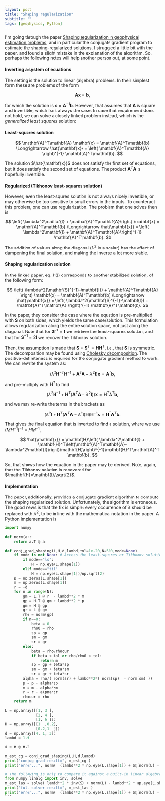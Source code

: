 ```yaml
---
layout: post
title: "Shaping regularization"
subtitle: ""
tags: [geophysics, Python]
---
```


I'm going through the paper [Shaping regularization in geophysical estimation problems](https://library.seg.org/doi/abs/10.1190/1.2433716), and in particular the conjugate gradient program to estimate the shaping-regularized solutions.
I struggled a little bit with the paper, and found a slight mistake in the explanation of the algorithm. So, perhaps the following notes will help another person out, at some point.


#### Inverting a system of equations
The setting is the solution to linear (algebra) problems. In their simplest form these are problems of the form

$$ \mathbf{A} \mathbf{x} = \mathbf{b}, $$

for which the solution is $\mathbf{x} = \mathbf{A}^{-1} \mathbf{b}$. However, that assumes that $\mathbf{A}$ is square and invertible, which isn't always the case.
In case that requirement does not hold, we can solve a closely linked problem instead, which is the *generalized least squares* solution:

#### Least-squares solution
$$ \mathbf{A}^T\mathbf{A} \mathbf{x} = \mathbf{A}^T\mathbf{b} \Longrightarrow \hat{\mathbf{x}} = \left( \mathbf{A}^T\mathbf{A} \right)^{-1} \mathbf{A}^T\mathbf{b}. $$

The solution $\hat{\mathbf{x}}$ does not satisfy the first set of equations, but it does satisfy the second set of equations.
The product $\mathbf{A}^T\mathbf{A}$ is hopefully invertible.

#### Regularized (Tikhonov least-squares solution)
However, even the least-squres solution is not always nicely invertible, or may otherwise be too sensitive to small errors in the inputs. To counteract this problem, one can use regularization.
The problem that one solves then is

$$ \left( \lambda^2\mathbf{I} + \mathbf{A}^T\mathbf{A}\right) \mathbf{x} = \mathbf{A}^T\mathbf{b} \Longrightarrow \hat{\mathbf{x}} = \left( \lambda^2\mathbf{I} + \mathbf{A}^T\mathbf{A}\right)^{-1} \mathbf{A}^T\mathbf{b}. $$

The addition of values along the diagonal ($\lambda^2$ is a scalar) has the effect of dampening the final solution, and making the inverse a lot more stable.

#### Shaping regularization solution
In the linked paper, eq. (12) corresponds to another stabilized solution, of the following form:

$$ \left( \lambda^2(\mathbf{S}^{-1}-\mathbf{I}) + \mathbf{A}^T\mathbf{A} \right) \mathbf{x} = \mathbf{A}^T\mathbf{b} \Longrightarrow \hat{\mathbf{x}} = \left( \lambda^2(\mathbf{S}^{-1}-\mathbf{I}) + \mathbf{A}^T\mathbf{A} \right)^{-1} \mathbf{A}^T\mathbf{b}. $$

In the paper, they consider the case where the equation is pre-multiplied with $\mathbf{S}$ on both sides, which yields the same case/solution. This formulation allows regularization along the entire solution space, not just along the diagonal. Note that for $\mathbf{S}^{-1}=\mathbf{I}$ we retrieve the least-squares solution, and that for $\mathbf{S}^{-1}=2\mathbf{I}$ we recover the Tikhonov solution.

Then, the assumption is made that $\mathbf{S}=\mathbf{S}^{T} = \mathbf{H}\mathbf{H}^T$, i.e., that $\mathbf{S}$ is symmetric. The decomposition may be found using [Cholesky decomposition](https://en.wikipedia.org/wiki/Cholesky_decomposition). The positive-definiteness is required for the conjugate gradient method to work. We can rewrite the system as:

$$ \left( \lambda^2\mathbf{H}^{-T}\mathbf{H}^{-1} + \mathbf{A}^T\mathbf{A} - \lambda^2\mathbf{I}\right) \mathbf{x} = \mathbf{A}^T\mathbf{b},  $$

and pre-multiply with $\mathbf{H}^T$ to find

$$ \left( \lambda^2\mathbf{H}^{-1} + \mathbf{H}^T\left( \mathbf{A}^T\mathbf{A} - \lambda^2\mathbf{I}\right)\right) \mathbf{x} = \mathbf{H}^T\mathbf{A}^T\mathbf{b},  $$

and we may re-write the terms in the brackets as

$$ \left( \lambda^2\mathbf{I} + \mathbf{H}^T\left(\mathbf{A}^T\mathbf{A}- \lambda^2\mathbf{I}\right)\mathbf{H}\right) \mathbf{H}^{-1} \mathbf{x} = \mathbf{H}^T\mathbf{A}^T\mathbf{b}.  $$

That gives the final equation that is inverted to find a solution, where we use $(M H^{-1})^{-1}=H M^{-1}$,

$$ \hat{\mathbf{x}} = \mathbf{H}\left( \lambda^2\mathbf{I} + \mathbf{H}^T\left(\mathbf{A}^T\mathbf{A}- \lambda^2\mathbf{I}\right)\mathbf{H}\right)^{-1}\mathbf{H}^T\mathbf{A}^T\mathbf{b}. $$

So, that shows how the equation in the paper may be derived. Note, again, that the Tikhonov solution is recovered for $\mathbf{H}=\mathbf{I}/\sqrt{2}$.

#### Implementation
The paper, additionally, provides a conjugate gradient algorithm to compute the shaping regularized solution. Unfortunately, the algorithm is erroneous. The good news is that the fix is simple: every occurrence of $\lambda$ should be replaced with $\lambda^2$, to be in line with the mathematical notation in the paper. A Python implementation is

````python
import numpy
 
def norm(a):
    return a.T @ a
 
def conj_grad_shaping(L,H,d,lambd,tol=1e-20,N=500,mode=None):
    if mode is not None: # Access the least-squares or Tikhonov solutions
        if mode=="ls":
            H = np.eye(L.shape[1])
        elif mode=="tik"
            H = np.eye(L.shape[1])/np.sqrt(2)
    p = np.zeros(L.shape[1])
    m = np.zeros(L.shape[1])
    r = -d
    for n in range(N):
        gm = L.T @ r  - lambd**2 * m
        gp = H.T @ gm + lambd**2 * p
        gm = H @ gp
        gr = L @ gm
        rho = norm(gp)
        if n==0:
            beta = 0
            rho0 = rho
            sp = gp
            sm = gm
            sr = gr
        else:
            beta = rho/rhocur
            if beta < tol or rho/rho0 < tol:
                return m
            sp = gp + beta*sp
            sm = gm + beta*sm
            sr = gr + beta*sr
        alpha = rho/( norm(sr) + lambd**2*( norm(sp)  - norm(sm) ))
        p = p - alpha*sp
        m = m - alpha*sm
        r = r - alpha*sr
        rhocur = rho
    return m
 
L = np.array([[1, 3 ],
              [2, 4 ],
              [1, 6 ]])
H = np.array([[1  ,0.2],
              [0.2,1  ]])
d = np.array([4, 1, 3])
lambd = 1.9
 
S = H @ H.T
   
m_est_cg = conj_grad_shaping(L,H,d,lambd)
print("conjug grad result=", m_est_cg )
print("error...", norm(  (lambd**2 * np.eye(L.shape[1]) + S@(norm(L) - lambd**2*np.eye(L.shape[1])))@m_est_cg  - S@L.T@d ) )

# The following is only to compare it against a built-in linear algebra solver
from numpy.linalg import inv, solve
m_est_las = solve( lambd**2 * inv(S) + norm(L) - lambd**2 * np.eye(L.shape[1]), L.T @ d )
print("full solver result=", m_est_las )
print("error...", norm(  (lambd**2 * np.eye(L.shape[1]) + S@(norm(L) - lambd**2*np.eye(L.shape[1])))@m_est_las - S@L.T@d ) )
```

